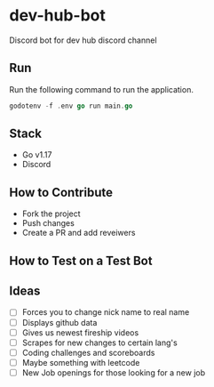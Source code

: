 # dev-hub-bot

Discord bot for dev hub discord channel

## Run

Run the following command to run the application.

 ```Go
godotenv -f .env go run main.go 
 ```

## Stack

* Go v1.17
* Discord

## How to Contribute

* Fork the project
* Push changes
* Create a PR and add reveiwers

## How to Test on a Test Bot



## Ideas

* [ ] Forces you to change nick name to real name
* [ ] Displays github data
* [ ] Gives us newest fireship videos
* [ ] Scrapes for new changes to certain lang's
* [ ] Coding challenges and scoreboards
* [ ] Maybe something with leetcode
* [ ] New Job openings for those looking for a new job